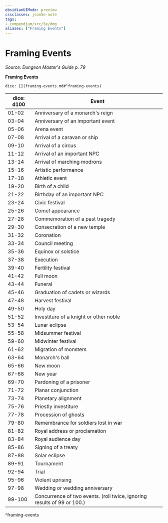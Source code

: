 ```yaml
---
obsidianUIMode: preview
cssclasses: json5e-note
tags:
- compendium/src/5e/dmg
aliases: ["Framing Events"]
---
```

# Framing Events
*Source: Dungeon Master's Guide p. 79* 

**Framing Events**

`dice: [](framing-events.md#^framing-events)`

| dice: d100 | Event |
|------------|-------|
| 01-02 | Anniversary of a monarch's reign |
| 03-04 | Anniversary of an important event |
| 05-06 | Arena event |
| 07-08 | Arrival of a caravan or ship |
| 09-10 | Arrival of a circus |
| 11-12 | Arrival of an important NPC |
| 13-14 | Arrival of marching modrons |
| 15-16 | Artistic performance |
| 17-18 | Athletic event |
| 19-20 | Birth of a child |
| 21-22 | Birthday of an important NPC |
| 23-24 | Civic festival |
| 25-26 | Comet appearance |
| 27-28 | Commemoration of a past tragedy |
| 29-30 | Consecration of a new temple |
| 31-32 | Coronation |
| 33-34 | Council meeting |
| 35-36 | Equinox or solstice |
| 37-38 | Execution |
| 39-40 | Fertility festival |
| 41-42 | Full moon |
| 43-44 | Funeral |
| 45-46 | Graduation of cadets or wizards |
| 47-48 | Harvest festival |
| 49-50 | Holy day |
| 51-52 | Investiture of a knight or other noble |
| 53-54 | Lunar eclipse |
| 55-58 | Midsummer festival |
| 59-60 | Midwinter festival |
| 61-62 | Migration of monsters |
| 63-64 | Monarch's ball |
| 65-66 | New moon |
| 67-68 | New year |
| 69-70 | Pardoning of a prisoner |
| 71-72 | Planar conjunction |
| 73-74 | Planetary alignment |
| 75-76 | Priestly investiture |
| 77-78 | Procession of ghosts |
| 79-80 | Remembrance for soldiers lost in war |
| 81-82 | Royal address or proclamation |
| 83-84 | Royal audience day |
| 85-86 | Signing of a treaty |
| 87-88 | Solar eclipse |
| 89-91 | Tournament |
| 92-94 | Trial |
| 95-96 | Violent uprising |
| 97-98 | Wedding or wedding anniversary |
| 99-100 | Concurrence of two events. (roll twice, ignoring results of 99 or 100.) |
^framing-events